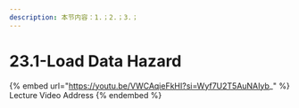```yaml
---
description: 本节内容：1.；2.；3.；
---
```


# 23.1-Load Data Hazard

{% embed url="https://youtu.be/VWCAqieFkHI?si=Wyf7U2T5AuNAIyb_" %}
Lecture Video Address
{% endembed %}

